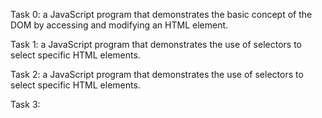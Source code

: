 Task 0:
a JavaScript program that demonstrates the basic concept of the DOM by accessing and modifying an HTML element.

Task 1:
a JavaScript program that demonstrates the use of selectors to select specific HTML elements.

Task 2:
a JavaScript program that demonstrates the use of selectors to select specific HTML elements.

Task 3:
